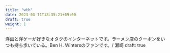 ```yaml
---
title: "wth"
date: 2023-03-11T18:35:21+09:00
draft: true
weight: 1
---
```

洋画と洋ゲーが好きなオタクのインターネットです。ラーメン店のクーポンをいつも持ち歩いている。Ben H. Wintersのファンです。/ 瀬崎
draft: true
